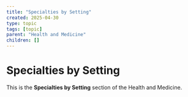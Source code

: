 ```yaml
---
title: "Specialties by Setting"
created: 2025-04-30
type: topic
tags: [topic]
parent: "Health and Medicine"
children: []
---
```


# Specialties by Setting

This is the **Specialties by Setting** section of the Health and Medicine.
